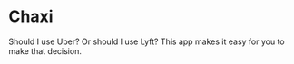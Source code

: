 # Chaxi
Should I use Uber? Or should I use Lyft? This app makes it easy for you to make that decision.
